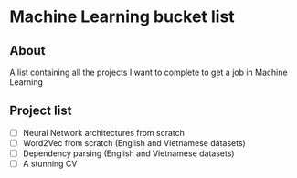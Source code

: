 # Machine Learning bucket list

## About
A list containing all the projects I want to complete to get a job in Machine Learning

## Project list
- [ ] Neural Network architectures from scratch
- [ ] Word2Vec from scratch (English and Vietnamese datasets)
- [ ] Dependency parsing (English and Vietnamese datasets)
- [ ] A stunning CV
